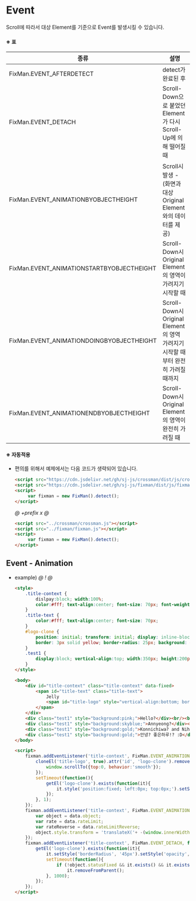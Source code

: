 # Event
Scroll에 따라서 대상 Element를 기준으로 Event를 발생시킬 수 있습니다.   

#### ※ 표
 종류 | 설명
------|-----
FixMan.EVENT_AFTERDETECT | detect가 완료된 후
FixMan.EVENT_DETACH | Scroll-Down으로 붙었던 Element가 다시 Scroll-Up에 의해 떨어질 때  
FixMan.EVENT_ANIMATIONBYOBJECTHEIGHT | Scroll시 발생 - (화면과 대상 Original Element와의 데이터를 제공)  
FixMan.EVENT_ANIMATIONSTARTBYOBJECTHEIGHT | Scroll-Down시 Original Element의 영역이 가려지기 시작할 때
FixMan.EVENT_ANIMATIONDOINGBYOBJECTHEIGHT | Scroll-Down시 Original Element의 영역 가려지기 시작할 때부터 완전히 가려질 때까지 
FixMan.EVENT_ANIMATIONENDBYOBJECTHEIGHT | Scroll-Down시 Original Element의 영역이 완전히 가려질 때

#### ※ 자동적용
- 편의를 위해서 예제에서는 다음 코드가 생략되어 있습니다.
    ```html
    <script src="https://cdn.jsdelivr.net/gh/sj-js/crossman/dist/js/crossman.js"></script>
    <script src="https://cdn.jsdelivr.net/gh/sj-js/fixman/dist/js/fixman.js"></script>
    <script>
         var fixman = new FixMan().detect();
    </script>
    ```  
    
    *@* *+prefix* *x* *@* 
    ```html
    <script src="../crossman/crossman.js"></script>
    <script src="../fixman/fixman.js"></script>
    <script>
         var fixman = new FixMan().detect();
    </script>
    ```




## Event - Animation
- example)
    *@* *!* *@*
    ```html
    <style>
        .title-context {
            dislpay:block; width:100%;
            color:#fff; text-align:center; font-size: 70px; font-weight: bold; transition-duration: 0.5s;
        }
        .title-text {
            color:#fff; text-align:center; font-size: 70px;
        }
        #logo-clone { 
            position: initial; transform: initial; display: inline-block; font-size: 1px; transition: 1s;
            border: 3px solid yellow; border-radius: 25px; background: #b9b63b; opacity: 0; cursor: pointer;
        }
        .test1 { 
            display:block; vertical-align:top; width:350px; height:200px; border:2px solid black; border-radius:20px; 
        }
    </style>

    <body>
        <div id="title-context" class="title-context" data-fixed>
            <span id="title-text" class="title-text">
                Jelly
                <span id="title-logo" style="vertical-align:bottom; border:0px">🥝</span>
            </span>
        </div>
        <div class="test1" style="background:pink;">Hello?</div><br/><br/><br/><br/>
        <div class="test1" style="background:skyblue;">Annyeong?</div><br/><br/><br/><br/><br/>
        <div class="test1" style="background:gold;">Konnichiwa? and Nihao? or Hola?</div><br/><br/><br/><br/><br/><br/>
        <div class="test1" style="background:gold;">안녕? 좋은하루!? :D</div><br/><br/><br/><br/><br/>
    </body>

    <script>
        fixman.addEventListener('title-context', FixMan.EVENT_ANIMATIONSTARTBYOBJECTHEIGHT, function(object){
            cloneEl('title-logo', true).attr('id', 'logo-clone').removeClass('title-text').appendTo(document.body).addEventListener('click', function(){
                window.scrollTo({top:0, behavior:'smooth'}); 
            }); 
            setTimeout(function(){
                getEl('logo-clone').exists(function(it){
                    it.style('position:fixed; left:0px; top:0px;').setStyle('borderRadius', '50px 50px 50px 50px').setStyle('opacity', '1').setStyle('fontSize', '35px');
                });
            }, 1);
        });
        fixman.addEventListener('title-context', FixMan.EVENT_ANIMATIONBYOBJECTHEIGHT, function(data){
            var object = data.object;
            var rate = data.rateLimit;
            var rateReverse = data.rateLimitReverse;
            object.style.transform = 'translateX('+ -(window.innerWidth/2 *rate) +'px) translateY('+ -(data.fixableObjectHeight *rate) +'px) scaleY('+ rateReverse +')';
        });
        fixman.addEventListener('title-context', FixMan.EVENT_DETACH, function(object){
            getEl('logo-clone').exists(function(it){
                it.setStyle('borderRadius', '45px').setStyle('opacity', '0');
                setTimeout(function(){
                    if (!object.statusFixed && it.exists() && it.existsParent())
                        it.removeFromParent();
                }, 1000);
            });
        });  
    </script>
    ```


